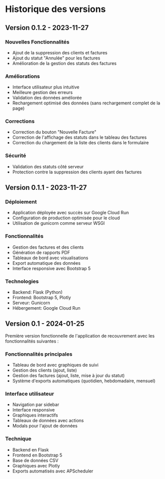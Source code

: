 # Historique des versions

## Version 0.1.2 - 2023-11-27

### Nouvelles Fonctionnalités
- Ajout de la suppression des clients et factures
- Ajout du statut "Annulée" pour les factures
- Amélioration de la gestion des statuts des factures

### Améliorations
- Interface utilisateur plus intuitive
- Meilleure gestion des erreurs
- Validation des données améliorée
- Rechargement optimisé des données (sans rechargement complet de la page)

### Corrections
- Correction du bouton "Nouvelle Facture"
- Correction de l'affichage des statuts dans le tableau des factures
- Correction du chargement de la liste des clients dans le formulaire

### Sécurité
- Validation des statuts côté serveur
- Protection contre la suppression des clients ayant des factures

## Version 0.1.1 - 2023-11-27

### Déploiement
- Application déployée avec succès sur Google Cloud Run
- Configuration de production optimisée pour le cloud
- Utilisation de gunicorn comme serveur WSGI

### Fonctionnalités
- Gestion des factures et des clients
- Génération de rapports PDF
- Tableaux de bord avec visualisations
- Export automatique des données
- Interface responsive avec Bootstrap 5

### Technologies
- Backend: Flask (Python)
- Frontend: Bootstrap 5, Plotly
- Serveur: Gunicorn
- Hébergement: Google Cloud Run

## Version 0.1 - 2024-01-25

Première version fonctionnelle de l'application de recouvrement avec les fonctionnalités suivantes :

### Fonctionnalités principales
- Tableau de bord avec graphiques de suivi
- Gestion des clients (ajout, liste)
- Gestion des factures (ajout, liste, mise à jour du statut)
- Système d'exports automatiques (quotidien, hebdomadaire, mensuel)

### Interface utilisateur
- Navigation par sidebar
- Interface responsive
- Graphiques interactifs
- Tableaux de données avec actions
- Modals pour l'ajout de données

### Technique
- Backend en Flask
- Frontend en Bootstrap 5
- Base de données CSV
- Graphiques avec Plotly
- Exports automatisés avec APScheduler
